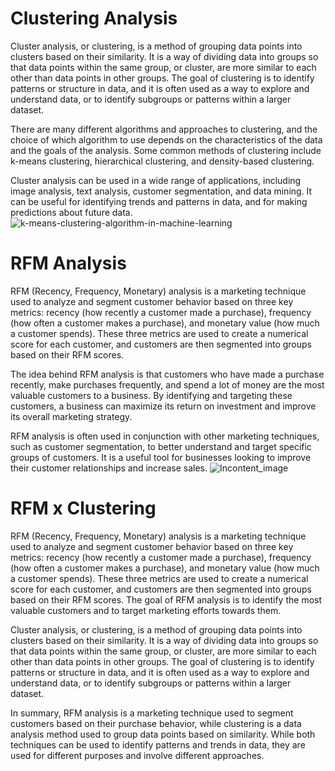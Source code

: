 # Clustering Analysis
Cluster analysis, or clustering, is a method of grouping data points into clusters based on their similarity. It is a way of dividing data into groups so that data points within the same group, or cluster, are more similar to each other than data points in other groups. The goal of clustering is to identify patterns or structure in data, and it is often used as a way to explore and understand data, or to identify subgroups or patterns within a larger dataset.

There are many different algorithms and approaches to clustering, and the choice of which algorithm to use depends on the characteristics of the data and the goals of the analysis. Some common methods of clustering include k-means clustering, hierarchical clustering, and density-based clustering.

Cluster analysis can be used in a wide range of applications, including image analysis, text analysis, customer segmentation, and data mining. It can be useful for identifying trends and patterns in data, and for making predictions about future data.
![k-means-clustering-algorithm-in-machine-learning](https://user-images.githubusercontent.com/83352965/209418672-6271cf99-0aa6-4ae2-b6a4-19c1d890a549.png)

# RFM Analysis
RFM (Recency, Frequency, Monetary) analysis is a marketing technique used to analyze and segment customer behavior based on three key metrics: recency (how recently a customer made a purchase), frequency (how often a customer makes a purchase), and monetary value (how much a customer spends). These three metrics are used to create a numerical score for each customer, and customers are then segmented into groups based on their RFM scores.

The idea behind RFM analysis is that customers who have made a purchase recently, make purchases frequently, and spend a lot of money are the most valuable customers to a business. By identifying and targeting these customers, a business can maximize its return on investment and improve its overall marketing strategy.

RFM analysis is often used in conjunction with other marketing techniques, such as customer segmentation, to better understand and target specific groups of customers. It is a useful tool for businesses looking to improve their customer relationships and increase sales.
![Incontent_image](https://user-images.githubusercontent.com/83352965/209418674-5f8e9697-9874-4201-9ebb-e82740bbdc52.png)

# RFM x Clustering
RFM (Recency, Frequency, Monetary) analysis is a marketing technique used to analyze and segment customer behavior based on three key metrics: recency (how recently a customer made a purchase), frequency (how often a customer makes a purchase), and monetary value (how much a customer spends). These three metrics are used to create a numerical score for each customer, and customers are then segmented into groups based on their RFM scores. The goal of RFM analysis is to identify the most valuable customers and to target marketing efforts towards them.

Cluster analysis, or clustering, is a method of grouping data points into clusters based on their similarity. It is a way of dividing data into groups so that data points within the same group, or cluster, are more similar to each other than data points in other groups. The goal of clustering is to identify patterns or structure in data, and it is often used as a way to explore and understand data, or to identify subgroups or patterns within a larger dataset.

In summary, RFM analysis is a marketing technique used to segment customers based on their purchase behavior, while clustering is a data analysis method used to group data points based on similarity. While both techniques can be used to identify patterns and trends in data, they are used for different purposes and involve different approaches.

